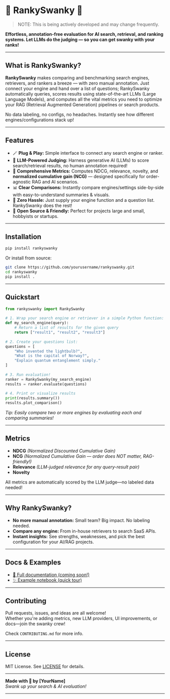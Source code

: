 # 🕺 RankySwanky 🕺  
> NOTE: This is being actively developed and may change frequently.

**Effortless, annotation-free evaluation for AI search, retrieval, and ranking systems. Let LLMs do the judging — so you can get swanky with your ranks!**  
   
---  
   
## What is RankySwanky?  
   
**RankySwanky** makes comparing and benchmarking search engines, retrievers, and rankers a breeze — with zero manual annotation. Just connect your engine and hand over a list of questions; RankySwanky automatically queries, scores results using state-of-the-art LLMs (Large Language Models), and computes all the vital metrics you need to optimize your RAG (Retrieval Augmented Generation) pipelines or search products.  
   
No data labeling, no configs, no headaches. Instantly see how different engines/configurations stack up!  
   
---  
   
## Features  
   
- 🪄 **Plug & Play:** Simple interface to connect any search engine or ranker.  
- 🤖 **LLM-Powered Judging:** Harness generative AI (LLMs) to score search/retrieval results, no human annotation required!  
- 🏅 **Comprehensive Metrics:** Computes NDCG, relevance, novelty, and **normalized cumulative gain (NCG)** — designed specifically for order-agnostic RAG and AI scenarios.  
- 📊 **Clear Comparisons:** Instantly compare engines/settings side-by-side with easy-to-understand summaries & visuals.  
- 🥳 **Zero Hassle:** Just supply your engine function and a question list. RankySwanky does the rest!  
- 🌱 **Open Source & Friendly:** Perfect for projects large and small, hobbyists or startups.  
   
---  
   
## Installation  
   
```bash  
pip install rankyswanky  
```  
   
Or install from source:  
   
```bash  
git clone https://github.com/yourusername/rankyswanky.git  
cd rankyswanky  
pip install .  
```  
   
---  
   
## Quickstart  
   
```python  
from rankyswanky import RankySwanky  
   
# 1. Wrap your search engine or retriever in a simple Python function:  
def my_search_engine(query):  
    # Return a list of results for the given query  
    return ["result1", "result2", "result3"]  
   
# 2. Create your questions list:  
questions = [  
    "Who invented the lightbulb?",  
    "What is the capital of Norway?",  
    "Explain quantum entanglement simply."  
]  
   
# 3. Run evaluation!  
ranker = RankySwanky(my_search_engine)  
results = ranker.evaluate(questions)  
   
# 4. Print or visualize results  
print(results.summary())  
results.plot_comparison()  
```  
   
*Tip: Easily compare two or more engines by evaluating each and comparing summaries!*  
   
---  
   
## Metrics  
   
- **NDCG** *(Normalized Discounted Cumulative Gain)*  
- **NCG** *(Normalized Cumulative Gain — order does NOT matter, RAG-friendly!)*  
- **Relevance** *(LLM-judged relevance for any query-result pair)*  
- **Novelty**  
   
All metrics are automatically scored by the LLM judge—no labeled data needed!  
   
---  
   
## Why RankySwanky?  
   
- **No more manual annotation:** Small team? Big impact. No labeling needed.  
- **Compare any engine:** From in-house retrievers to search SaaS APIs.  
- **Instant insights:** See strengths, weaknesses, and pick the best configuration for your AI/RAG projects.  
   
---  
   
## Docs & Examples  
   
- [📘 Full documentation (coming soon!)](https://github.com/yourusername/rankyswanky/wiki)  
- [✨ Example notebook (quick tour)](examples/demo.ipynb)  
   
---  
   
## Contributing  
   
Pull requests, issues, and ideas are all welcome!    
Whether you're adding metrics, new LLM providers, UI improvements, or docs—join the swanky crew!  
   
Check `CONTRIBUTING.md` for more info.  
   
---  
   
## License  
   
MIT License. See [LICENSE](LICENSE) for details.  
   
---  
   
**Made with 💃 by [YourName]**    
*Swank up your search & AI evaluation!*  
  
   
---  
